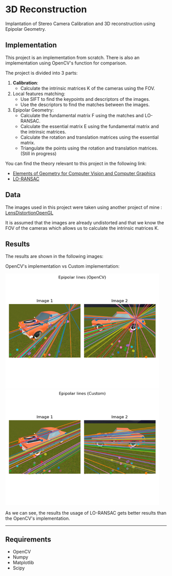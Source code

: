 # 3D Reconstruction

Implantation of Stereo Camera Calibration and 3D reconstruction using Epipolar Geometry.

## Implementation
This project is an implementation from scratch. There is also an implementation using OpenCV's function for comparison.

The project is divided into 3 parts:
1. **Calibration**: 
    - Calculate the intrinsic matrices K of the cameras using the FOV.
2. Local features matching:
    - Use SIFT to find the keypoints and descriptors of the images.
    - Use the descriptors to find the matches between the images.
3. Epipolar Geometry:
    - Calculate the fundamental matrix F using the matches and LO-RANSAC.
    - Calculate the essential matrix E using the fundamental matrix and the intrinsic matrices.
    - Calculate the rotation and translation matrices using the essential matrix.
    - Triangulate the points using the rotation and translation matrices. (Still in progress)

You can find the theory relevant to this project in the following link:
- [Elements of Geometry for Computer Vision and Computer Graphics](https://cw.fel.cvut.cz/wiki/_media/courses/gvg/pajdla-gvg-lecture-2021.pdf)
- [LO-RANSAC](http://cmp.felk.cvut.cz/software/LO-RANSAC/Lebeda-2012-Fixing_LORANSAC-BMVC.pdf)

## Data
The images used in this project were taken using another project of mine : [LensDistortionOpenGL](https://github.com/Vlhermitte/LensDistortionOpenGL)

It is assumed that the images are already undistorted and that we know the FOV of the cameras which allows us to calculate the intrinsic matrices K.

## Results
The results are shown in the following images:

OpenCV's implementation vs Custom implementation:

<img src="Results/Epipolar%20lines%20(OpenCV).png" width="480">   <img src="Results/Epipolar%20lines%20(Custom).png" width="480">

As we can see, the results the usage of LO-RANSAC gets better results than the OpenCV's implementation.


---
## Requirements
- OpenCV
- Numpy
- Matplotlib
- Scipy